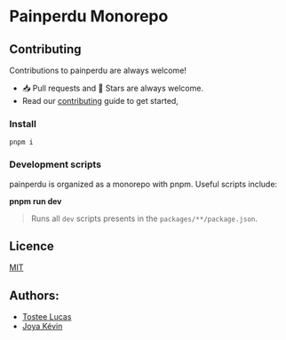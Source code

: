 # Painperdu Monorepo

## Contributing
Contributions to painperdu are always welcome!
* 📥 Pull requests and 🌟 Stars are always welcome.
* Read our [contributing](https://github.com/luctst/painperdu/blob/master/.github/CONTRIBUTING.md) guide to get started,

### Install
```
pnpm i
```

### Development scripts
painperdu is organized as a monorepo with pnpm. Useful scripts include:

**pnpm run dev**
> Runs all `dev` scripts presents in the `packages/**/package.json`.

## Licence
[MIT](https://github.com/luctst/painperdu/blob/master/LICENSE)

## Authors:
* [Tostee Lucas](https://github.com/luctst)
* [Joya Kévin](https://github.com/Kvin3324)

